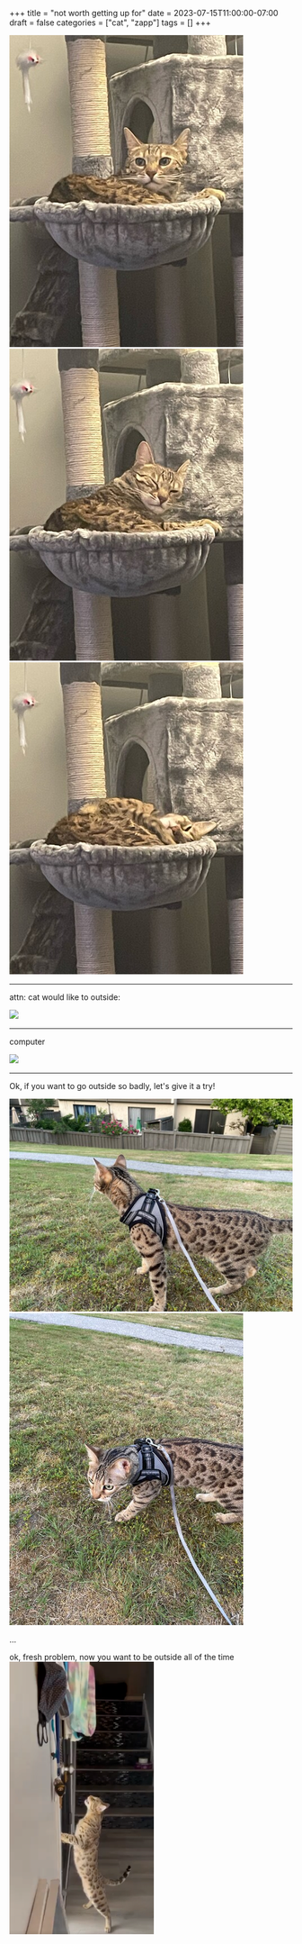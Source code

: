 +++
title = "not worth getting up for"
date = 2023-07-15T11:00:00-07:00
draft = false
categories = ["cat", "zapp"]
tags = []
+++

![](./z1.png)
![](./z2.png)
![](./z3.png)


-----

attn: cat would like to outside:

![](./outside.png)

-----
computer

![](./computer.png)

------

Ok, if you want to go outside so badly, let's give it a try!

![](./not-so-bad.png)
![](./not-so-bad-2.png)

...

ok, fresh problem, now you want to be outside
all of the time
![](./shouting.png)